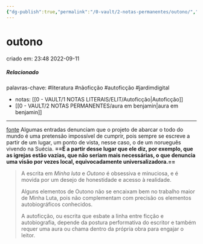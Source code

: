 ```yaml
---
{"dg-publish":true,"permalink":"/0-vault/2-notas-permanentes/outono/","tags":["permanente","literatura","nãoficção","autoficção","jardimdigital"],"dgHomeLink":true,"dgShowLocalGraph":true,"dgShowFileTree":true,"dgEnableSearch":true,"noteIcon":""}
---
```


# outono
criado em: 23:48 2022-09-11

##### Relacionado
palavras-chave: #literatura #nãoficção #autoficção #jardimdigital 
- notas: [[0 - VAULT/1 NOTAS LITERAIS/ELIT/Autoficção\|Autoficção]]
- [[0 - VAULT/2 NOTAS PERMANENTES/aura em benjamin\|aura em benjamin]]

---

[fonte](https://quatrocincoum.folha.uol.com.br/br/resenhas/literatura/coisas-fantasticas-facilmente-esquecidas)
Algumas entradas denunciam que o projeto de abarcar o todo do mundo é uma pretensão impossível de cumprir, pois sempre se escreve a partir de um lugar, um ponto de vista, nesse caso, o de um norueguês vivendo na Suécia. **==É a partir desse lugar que ele diz, por exemplo, que as igrejas estão vazias, que não seriam mais necessárias, o que denuncia uma visão por vezes local, equivocadamente universalizadora.==**

>A escrita em *Minha luta* e *Outono* é obsessiva e minuciosa, e é movida por um desejo de honestidade e acesso à realidade.
>
>Alguns elementos de Outono não se encaixam bem no trabalho maior de Minha Luta, pois não complementam com precisão os elementos autobiográficos conhecidos.
>
>A autoficção, ou escrita que esbate a linha entre ficção e autobiografia, depende da postura performativa do escritor e também requer uma aura ou chama dentro da própria obra para engajar o leitor.
